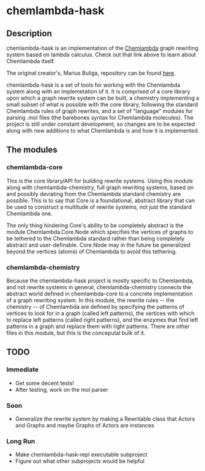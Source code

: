 # chemlambda-hask

## Description
chemlambda-hask is an implementation of the
[Chemlambda](https://chorasimilarity.github.io/chemlambda-gui/index.html)
graph rewriting system based on lambda calculus. Check out that link above to
learn about Chemlambda itself.

The original creator's, Marius Buliga, repository can be found
[here](https://github.com/chorasimilarity/chemlambda-gui).

chemlambda-hask is a set of tools for working with the Chemlambda system along
with an implemetation of it. It is comprised of a core library upon which a
graph rewrite system can be built, a chemistry implementing a small subset of
what is possible with the core library, following the standard Chemlambda rules
of graph rewrites, and a set of "language" modules for parsing .mol files (the
barebones syntax for Chemlambda molecules). The project is still under constant
development, so changes are to be expected along with new additions to what
Chemlambda is and how it is implemented.  

## The modules
### chemlambda-core
This is the core library/API for building rewrite systems. Using this module
along with chemlambda-chemistry, full graph rewriting systems, based on and
possibly deviating from the Chemlambda standard chemistry are possible. This is
to say that Core is a foundational, abstract library that can be used to construct
a multitude of rewrite systems, not just the standard Chemlambda one. 

The only thing hindering Core's ability to be completely abstract is the module
Chemlambda.Core.Node which specifies the vertices of graphs to be tethered to
the Chemlambda standard rather than being completely abstract and
user-definable. Core.Node may in the future be generalized beyond the vertices
(atoms) of Chemlambda to avoid this tethering. 

### chemlambda-chemistry
Because the chemlambda-hask project is mostly specific to Chemlambda, and not
rewrite systems in general, chemlambda-chemistry connects the abstract world
defined in chemlambda-core to a concrete implementation of a graph rewriting
system. In this module, the rewrite rules -- the chemistry -- of Chemlambda are
defined by specifying the patterns of vertices to look for in a graph (called
left patterns), the vertices with which to replace left patterns
(called right patterns), and the enzymes that find left patterns in a graph and
replace them with right patterns. There are other files in this module, but this
is the conceputal bulk of it.


## TODO
### Immediate
- Get some decent tests!
- After testing, work on the mol parser

### Soon
- Generalize the rewrite system by making a Rewritable class that Actors and
  Graphs and maybe Graphs of Actors are instances

### Long Run
- Make chemlambda-hask-repl executable subproject
- Figure out what other subprojects would be helpful
